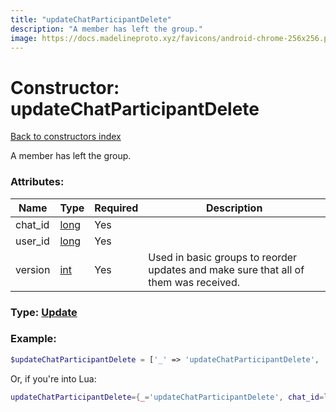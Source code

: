 ```yaml
---
title: "updateChatParticipantDelete"
description: "A member has left the group."
image: https://docs.madelineproto.xyz/favicons/android-chrome-256x256.png
---
```

# Constructor: updateChatParticipantDelete  
[Back to constructors index](index.md)



A member has left the group.

### Attributes:

| Name     |    Type       | Required | Description |
|----------|---------------|----------|-------------|
|chat\_id|[long](../types/long.md) | Yes|
|user\_id|[long](../types/long.md) | Yes|
|version|[int](../types/int.md) | Yes|Used in basic groups to reorder updates and make sure that all of them was received.|



### Type: [Update](../types/Update.md)


### Example:

```php
$updateChatParticipantDelete = ['_' => 'updateChatParticipantDelete', 'chat_id' => long, 'user_id' => long, 'version' => int];
```  


Or, if you're into Lua:

```lua
updateChatParticipantDelete={_='updateChatParticipantDelete', chat_id=long, user_id=long, version=int}

```


